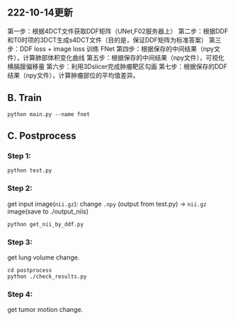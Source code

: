 
## 222-10-14更新
第一步：根据4DCT文件获取DDF矩阵（UNet,F02服务器上）
第二步：根据DDF和T0时项的3DCT生成s4DCT文件（目的是，保证DDF矩阵为标准答案）
第三步：DDF loss + image loss 训练 FNet 
第四步：根据保存的中间结果（npy文件），计算肺部体积变化曲线
第五步：根据保存的中间结果（npy文件），可视化横膈膜偏移量
第六步：利用3Dslicer完成肿瘤靶区勾画
第七步：根据保存的DDF结果（npy文件），计算肿瘤部位的平均值差异。

## B. Train
```shell
python main.py --name fnet
```

## C. Postprocess

### Step 1:
```shell
python test.py
```

### Step 2:
get input image(`nii.gz`): change `.npy` (output from test.py) -> `nii.gz` image(save to ./output_niis)
```shell
python get_nii_by_ddf.py
```

### Step 3:
get lung volume change.
```shell
cd postprocess
python ./check_results.py
```


### Step 4:
get tumor motion change.